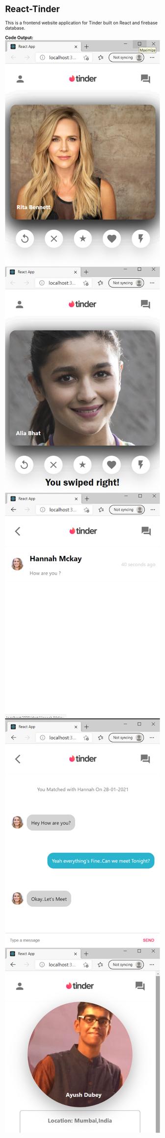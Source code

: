 # React-Tinder
This is a frontend website application for Tinder built on React and firebase database.

**Code Output:**
<img src="/tinder_1.png"/>
<img src="/tinder_2.png"/>
<img src="/tinder_3.png"/>
<img src="/tinder_4.png"/>
<img src="/tinder_5.png"/>

